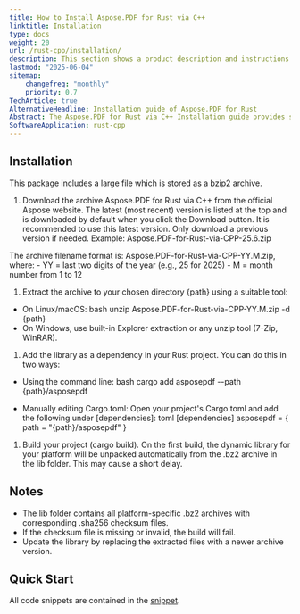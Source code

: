 ```yaml
---
title: How to Install Aspose.PDF for Rust via C++
linktitle: Installation
type: docs
weight: 20
url: /rust-cpp/installation/
description: This section shows a product description and instructions for installing Aspose.PDF for Rust on your own.
lastmod: "2025-06-04"
sitemap:
    changefreq: "monthly"
    priority: 0.7
TechArticle: true
AlternativeHeadline: Installation guide of Aspose.PDF for Rust
Abstract: The Aspose.PDF for Rust via C++ Installation guide provides step-by-step instructions to install and configure the library for use in Rust projects with C++ integration. It covers various installation methods, including manual setup and using package managers like NuGet. The guide also outlines system requirements, dependencies, and the necessary configuration steps to ensure seamless integration into development environments. This documentation helps developers get started with creating, reading, and manipulating PDF documents in Rust via C++ effectively.     
SoftwareApplication: rust-cpp
---
```


## Installation

This package includes a large file which is stored as a bzip2 archive.

1. Download the archive Aspose.PDF for Rust via C++ from the official Aspose website. The latest (most recent) version is listed at the top and is downloaded by default when you click the Download button. It is recommended to use this latest version. Only download a previous version if needed. Example: Aspose.PDF-for-Rust-via-CPP-25.6.zip

The archive filename format is: Aspose.PDF-for-Rust-via-CPP-YY.M.zip, where: - YY = last two digits of the year (e.g., 25 for 2025) - M = month number from 1 to 12

1. Extract the archive to your chosen directory {path} using a suitable tool:

- On Linux/macOS: bash unzip Aspose.PDF-for-Rust-via-CPP-YY.M.zip -d {path}
- On Windows, use built-in Explorer extraction or any unzip tool (7-Zip, WinRAR).

1. Add the library as a dependency in your Rust project. You can do this in two ways:

- Using the command line: bash cargo add asposepdf --path {path}/asposepdf

- Manually editing Cargo.toml: Open your project's Cargo.toml and add the following under [dependencies]: toml [dependencies] asposepdf = { path = "{path}/asposepdf" }

1. Build your project (cargo build). On the first build, the dynamic library for your platform will be unpacked automatically from the .bz2 archive in the lib folder. This may cause a short delay.

## Notes

- The lib folder contains all platform-specific .bz2 archives with corresponding .sha256 checksum files.
- If the checksum file is missing or invalid, the build will fail.
- Update the library by replacing the extracted files with a newer archive version.

## Quick Start

All code snippets are contained in the [snippet](https://onedrive.live.com/examples).